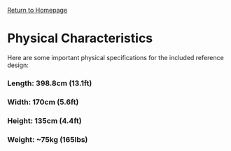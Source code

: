 <p> <a href="https://conrado-m-ucsd.github.io/SYN-100-Project/"> Return to Homepage </a> </p>


<h1> Physical Characteristics </h1>

<p> Here are some important physical specifications for the included reference design: </p>


<h3> Length: 398.8cm (13.1ft) </h3> 
<h3> Width: 170cm (5.6ft) </h3> 
<h3> Height: 135cm (4.4ft) </h3> 
<h3> Weight: ~75kg (165lbs) </h3> 
